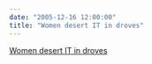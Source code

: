 ```yaml
---
date: "2005-12-16 12:00:00"
title: "Women desert IT in droves"
---
```


[Women desert IT in droves](/lemire/blog/2005/12-16-women-desert-it-in-droves)

